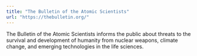 ```yaml
---
title: "The Bulletin of the Atomic Scientists"
url: "https://thebulletin.org/"
---
```


The Bulletin of the Atomic Scientists informs the public about threats to the survival and development of humanity from nuclear weapons, climate change, and emerging technologies in the life sciences.

